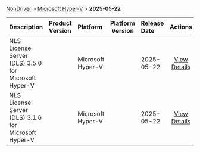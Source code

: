 
[NonDriver](/README.md)  >  [Microsoft Hyper-V](/index/NonDriver/Microsoft_Hyper-V.md)  >  **2025-05-22**



| Description            | Product Version    | Platform                | Platform Version           | Release Date           |             Actions              |
| ---------------------- | :----------------- | :---------------------- | -------------------------- | :--------------------- | :------------------------------: |
| NLS License Server (DLS) 3.5.0 for Microsoft Hyper-V |  | Microsoft Hyper-V |  | 2025-05-22 | [View Details](/details/12ba37_NLS_License_Server_(DLS)_3.5.0_for_Microsoft_Hyper-V.md) |
| NLS License Server (DLS) 3.1.6 for Microsoft Hyper-V |  | Microsoft Hyper-V |  | 2025-05-22 | [View Details](/details/14490e_NLS_License_Server_(DLS)_3.1.6_for_Microsoft_Hyper-V.md) |
